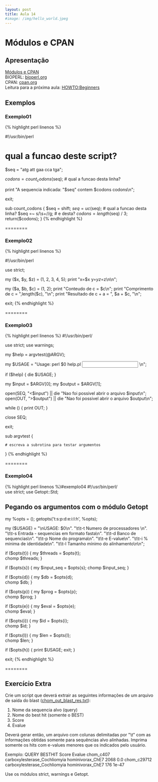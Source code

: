 ```yaml
---
layout: post
title: Aula 14
#image: /img/hello_world.jpeg
---
```

# Módulos e CPAN 

## Apresentação
[Módulos e CPAN](/introprog2024/pdf/aula.pdf)  
BIOPERL: [bioperl.org](http://www.bioperl.org/)   
CPAN: [cpan.org](http://www.cpan.org)  
Leitura para a próxima aula: [HOWTO:Beginners](https://bioperl.org/howtos/Beginners_HOWTO.html)   

## Exemplos

### Exemplo01
{% highlight perl linenos %}

#!/usr/bin/perl 

# qual a funcao deste script?

$seq = "atg att gaa cca tga"; 

$codons = count_codons($seq); # qual a funcao desta linha? 

print "A sequencia indicada: \"$seq\" contem $codons codons\n";

exit;

sub count_codons { 
    $seq = shift; 
    $seq = uc($seq);  # qual a funcao desta linha? 
    $seq =~ s/\s+//g; # e desta?
    $codons = length($seq) / 3; 
    return($codons); 
}
{% endhighlight %}

========

### Exemplo02
{% highlight perl linenos %}

#!/usr/bin/perl 

use strict;

my ($x, $y, $z) = (1, 2, 3, 4, 5); 
print "x=$x y=$y z=$z\n\n";
  
my ($a, $b, $c) = (1, 2); 
print "Conteudo de c = $c\n"; 
print "Comprimento de c = ",length($c), "\n"; 
print "Resultado de c + a = ", $a + $c, "\n";

exit;
{% endhighlight %}

========

### Exemplo03
{% highlight perl linenos %}
#!/usr/bin/perl/

use strict; use warnings; 

my $help = argvtest(\@ARGV);

my $USAGE = "Usage: perl $0 help.pl <input> <output>\n";

if ($help) {
    die $USAGE;
}

my $input  = $ARGV[0];
my $output = $ARGV[1];

open(SEQ, "<$input")  || die "Nao foi possivel abrir o arquivo $input\n";
open(OUT, ">$output") || die "Nao foi possivel abrir o arquivo $output\n";

while (<SEQ>) {
    print OUT; 
}

close SEQ;

exit;

sub argvtest {

    # escreva a subrotina para testar argumentos

} 
{% endhighlight %}

========

### Exemplo04
{% highlight perl linenos %}#exemplo04
#!/usr/bin/perl/                   
use strict;
use Getopt::Std; 

## Pegando os argumentos com o módulo Getopt 
my %opts = ();
getopts('t:s:p:d:e:i:l:h', \%opts);

my ($USAGE) = "\nUSAGE: $0\n".
          "\t\t-t Numero de processadores \n".
          "\t\t-s Entrada - sequencias em formato fasta\n".
          "\t\t-d Banco de sequencias\n".
          "\t\t-p Nome do programa\n".
          "\t\t-e E-value\n".
          "\t\t-i % minima de identidade\n".
          "\t\t-l Tamanho mínimo do alinhamento\n\n";

if ($opts{t}) { 
    my $threads = $opts{t};   
    chomp $threads; 
}

if ($opts{s}) { 
    my $input_seq = $opts{s}; 
    chomp $input_seq;
}

if ($opts{d}) { 
    my $db = $opts{d};        
    chomp $db; 
}

if ($opts{p}) { 
    my $prog = $opts{p};      
    chomp $prog; 
} 

if ($opts{e}) { 
    my $eval = $opts{e};      
    chomp $eval; 
}

if ($opts{i}) { 
    my $id = $opts{i};        
    chomp $id; 
}

if ($opts{l}) { 
    my $len = $opts{l};       
    chomp $len; 
}

if ($opts{h}) { 
    print $USAGE; 
    exit; 
}

exit;
{% endhighlight %}

========

## Exercício Extra

Crie um script que deverá extrair as seguintes informações de um arquivo de saída do blast ([chom_out_blast_res.txt](/introprog2021/files/chom_out_blast_res.txt)):
1. Nome da sequencia alvo (query)
2. Nome do best hit (somente o BEST)
3. Score
4. Evalue

Deverá gerar então, um arquivo com colunas delimitadas por "\t" com as informações obtidas somente para sequências alvo alinhadas. Imprima somente os hits com e-values menores que os indicados pelo usuário.

Exemplo:
QUERY              BESTHIT                                           Score    Evalue
chom_c407          carboxylesterase_Cochliomyia hominivorax_ChE7     2068     0.0
chom_c29712        carboxylesterase_Cochliomyia hominivorax_ChE7     176      1e-47

Use os módulos strict, warnings e Getopt.



